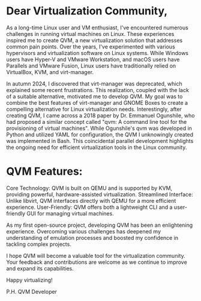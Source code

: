 # Dear Virtualization Community,

As a long-time Linux user and VM enthusiast, I've encountered numerous challenges in running virtual machines on Linux. These experiences inspired me to create QVM, a new virtualization solution that addresses common pain points. Over the years, I've experimented with various hypervisors and virtualization software on Linux systems. While Windows users have Hyper-V and VMware Workstation, and macOS users have Parallels and VMware Fusion, Linux users have traditionally relied on VirtualBox, KVM, and virt-manager.

In autumn 2024, I discovered that virt-manager was deprecated, which explained some recent frustrations. This realization, coupled with the lack of a suitable alternative, motivated me to develop QVM. My goal was to combine the best features of virt-manager and GNOME Boxes to create a compelling alternative for Linux virtualization needs. Interestingly, after creating QVM, I came across a 2018 paper by Dr. Emmanuel Ogunshile, who had proposed a similar concept called "qvm: A command line tool for the provisioning of virtual machines". While Ogunshile's qvm was developed in Python and utilized YAML for configuration, the QVM I unknowingly created was implemented in Bash. This coincidental parallel development highlights the ongoing need for efficient virtualization tools in the Linux community.

# QVM Features:

Core Technology: QVM is built on QEMU and is supported by KVM, providing powerful, hardware-assisted virtualization.
Streamlined Interface: Unlike libvirt, QVM interfaces directly with QEMU for a more efficient experience.
User-Friendly: QVM offers both a lightweight CLI and a user-friendly GUI for managing virtual machines.

As my first open-source project, developing QVM has been an enlightening experience. Overcoming various challenges has deepened my understanding of emulation processes and boosted my confidence in tackling complex projects.

I hope QVM will become a valuable tool for the virtualization community. Your feedback and contributions are welcome as we continue to improve and expand its capabilities.

Happy virtualizing!

P.H.
QVM Developer
